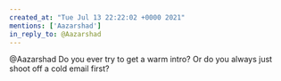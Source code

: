 ```yaml
---
created_at: "Tue Jul 13 22:22:02 +0000 2021"
mentions: ['Aazarshad']
in_reply_to: @Aazarshad
---
```


@Aazarshad Do you ever try to get a warm intro? Or do you always just shoot off a cold email first?